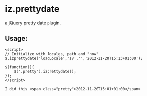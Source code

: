 iz.prettydate
=============

a jQuery pretty date plugin.

Usage:
------
    <script>
    // Initialize with locales, path and "now"
    $.izprettydate('loadLocale','sv','','2012-11-20T15:13+01:00');
    
    $(function(){
        $(".pretty").izprettydate();
    });
    </script>
    
    I did this <span class="pretty">2012-11-20T15:01+01:00</span>


